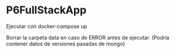 # P6FullStackApp

Ejecutar con docker-compose up

Borrar la carpeta data en caso de ERROR antes de ejecutar. (Podría contener datos de versiones pasadas de mongo)


